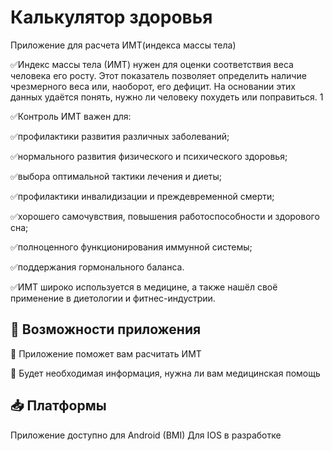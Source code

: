 # Калькулятор здоровья
Приложение для расчета ИМТ(индекса массы тела)

✅Индекс массы тела (ИМТ) нужен для оценки соответствия веса человека его росту. Этот показатель позволяет определить наличие чрезмерного веса или, наоборот, его дефицит. На основании  этих данных удаётся понять, нужно ли человеку похудеть или поправиться. 1

✅Контроль ИМТ важен для:

✅профилактики развития различных заболеваний; 

✅нормального развития физического и психического здоровья; 

✅выбора оптимальной тактики лечения и диеты; 

✅профилактики инвалидизации и преждевременной смерти; 

✅хорошего самочувствия, повышения работоспособности и здорового сна; 

✅полноценного функционирования иммунной системы; 

✅поддержания гормонального баланса. 

✅ИМТ широко используется в медицине, а также нашёл своё применение в диетологии и фитнес-индустрии.


## 🚀 Возможности приложения
🔼 Приложение поможет вам расчитать ИМТ

🔼 Будет необходимая информация, нужна ли вам медицинская помощь

## 📥 Платформы
Приложение доступно для Android (BMI)
Для IOS в разработке